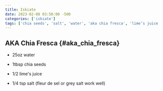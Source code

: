```yaml
---
title: Iskiate
date: 2023-02-08 03:50:00 -500
categories: ['iskiate']
tags: ['chia seeds', 'salt', 'water', 'aka chia fresca', 'lime’s juice', 'iskiate']
---
```


## AKA Chia Fresca {#aka_chia_fresca}

-   25oz water
-   1tbsp chia seeds
-   1/2 lime's juice
-   1/4 tsp salt (fleur de sel or grey salt work well)
